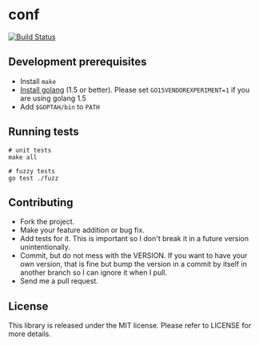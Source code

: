 # conf

[![Build Status](https://travis-ci.org/chiku/conf.svg?branch=master)](https://travis-ci.org/chiku/conf)

Development prerequisites
-------------------------

* Install `make`
* [Install golang](https://golang.org/doc/install) (1.5 or better). Please set `GO15VENDOREXPERIMENT=1` if you are using golang 1.5
* Add `$GOPTAH/bin` to `PATH`

Running tests
-------------

```shell
# unit tests
make all

# fuzzy tests
go test ./fuzz
```

Contributing
------------

* Fork the project.
* Make your feature addition or bug fix.
* Add tests for it. This is important so I don't break it in a future version unintentionally.
* Commit, but do not mess with the VERSION. If you want to have your own version, that is fine but bump the version in a commit by itself in another branch so I can ignore it when I pull.
* Send me a pull request.

License
-------

This library is released under the MIT license. Please refer to LICENSE for more details.
